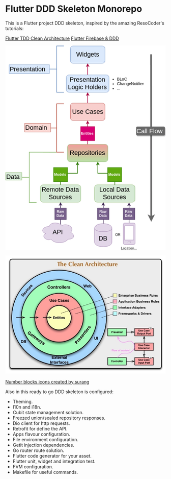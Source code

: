 # Flutter DDD Skeleton Monorepo

This is a Flutter project DDD skeleton, inspired by the amazing ResoCoder's tutorials:

[Flutter TDD Clean Architecture](https://www.youtube.com/playlist?list=PLB6lc7nQ1n4iYGE_khpXRdJkJEp9WOech)
[Flutter Firebase & DDD](https://www.youtube.com/playlist?list=PLB6lc7nQ1n4iS5p-IezFFgqP6YvAJy84U)

![](docs/images/clean_architecture_DDD.png)

![](docs/images/clean_architecture_diagram.jpg)

[Number blocks icons created by surang](<https://www.flaticon.com/free-icons/number-blocks>)

Also in this ready to go DDD skeleton is configured:

* Theming.
* l10n and i18n.
* Cubit state management solution.
* Freezed union/sealed repository responses.
* Dio client for http requests.
* Retrofit for define the API.
* Apps flavour configuration.
* File environment configuration.
* Getit injection dependencies.
* Go router route solution.
* Flutter code generator for your asset.
* Flutter unit, widget and integration test.
* FVM configuration.
* Makefile for useful commands.
